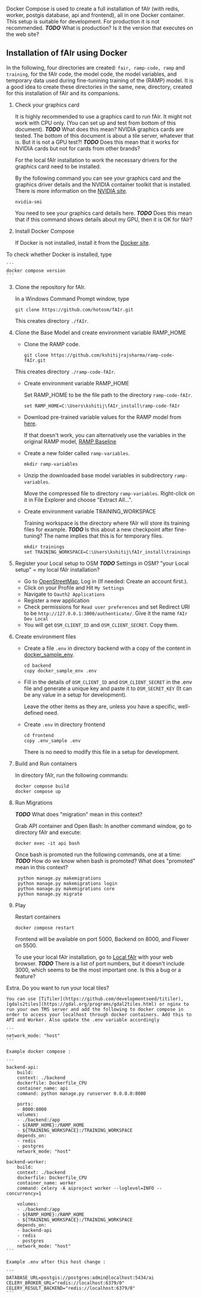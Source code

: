Docker Compose is used to create a full installation of fAIr (with redis, worker, postgis database, api and frontend), all in one Docker container. This setup is suitable for development. For production it is not recommended. ***TODO*** What is production? Is it the version that executes on the web site?

## Installation of fAIr using Docker

In the following, four directories are created: ```fair, ramp-code, ramp``` and ```training```, for the fAIr code, the model code, the model variables, and temporary data used during fine-tunining training of the (RAMP) model. It is a good idea to create these directories in the same, new, directory, created for this installation of fAIr and its companions.

1. Check your graphics card

    It is highly recommended to use a graphics card to run fAIr. It might not work with CPU only. (You can set up and test from bottom of this document). ***TODO*** What does this mean? NVIDIA graphics cards are tested. The bottom of this document is about a tile server, whatever that is. But it is not a GPU test?! ***TODO*** Does this mean that it works for NVIDIA cards but not for cards from other brands? 

    For the local fAIr installation to work the necessary drivers for the graphics card need to be installed.

    By the following command you can see your graphics card and the graphics driver details and the NVIDIA container toolkit that is installed. There is more information on the [NVIDIA site](https://docs.nvidia.com/datacenter/cloud-native/container-toolkit/latest/install-guide.html).

    ```
    nvidia-smi
    ```

    You need to see your graphics card details here. ***TODO*** Does this mean that if this command shows details about my GPU, then it is OK for fAIr?

2. Install Docker Compose

    If Docker is not installed, install it from the [Docker site](https://docs.docker.com/engine/install/).

To check whether Docker is installed, type 

    ```
    docker compose version
    ```

3. Clone the repository for fAIr.

    In a Windows Command Prompt window, type 

    ```
    git clone https://github.com/hotosm/fAIr.git
    ```

    This creates directory ```./fAIr```.

4. Clone the Base Model and create environment variable RAMP_HOME

    - Clone the RAMP code. 

        ```
        git clone https://github.com/kshitijrajsharma/ramp-code-fAIr.git 
        ```

    This creates directory ```./ramp-code-fAIr```.

    - Create environment variable RAMP_HOME 

        Set RAMP_HOME to be the file path to the directory ```ramp-code-fAIr```. 

        ```
        set RAMP_HOME=C:\Users\kshitij\fAIr_install\ramp-code-fAIr
        ```

    - Download pre-trained variable values for the RAMP model from [here](https://drive.google.com/file/d/1YQsY61S_rGfJ_f6kLQq4ouYE2l3iRe1k/view). 

        If that doesn't work, you can alternatively use the variables in the original RAMP model, [RAMP Baseline](https://github.com/radiantearth/model_ramp_baseline/tree/main/data/input/checkpoint.tf)

    - Create a new folder called ```ramp-variables```.

        ```
        mkdir ramp-variables
        ```

    - Unzip the downloaded base model variables in subdirectory ```ramp-variables```.

        Move the compressed file to directory ```ramp-variables```. Right-click on it in File Explorer and choose "Extract All...". 

    - Create environment variable TRAINING_WORKSPACE

        Training workspace is the directory where fAIr will store its training files 
        for example. ***TODO*** Is this about a new checkpoint after fine-tuning? The name implies that this is for temporary files.

        ```
        mkdir trainings
        set TRAINING_WORKSPACE=C:\Users\kshitij\fAIr_install\trainings
        ```

5. Register your Local setup to OSM ***TODO*** Settings in OSM? "your Local setup" = my local fAIr installation?

    - Go to [OpenStreetMap](https://www.openstreetmap.org/), Log in (If needed: Create an account first.).
    - Click on your Profile and Hit ```My Settings```
    - Navigate to ```Oauth2 Applications```
    - Register a new application 
    - Check permissions for ```Read user preferences``` and set Redirect URI to be ```http://127.0.0.1:3000/authenticate/```. Give it the name  ```fAIr Dev Local```
    - You will get ```OSM_CLIENT_ID``` and ```OSM_CLIENT_SECRET```. Copy them. 

6. Create environment files
 
    - Create a file ```.env``` in directory backend with a copy of the content in [docker_sample_env](../backend/docker_sample_env).
 
        ```
        cd backend
        copy docker_sample_env .env
        ```

    - Fill in the details of ```OSM_CLIENT_ID``` and ```OSM_CLIENT_SECRET``` in the .env file and generate a unique key and paste it to ```OSM_SECRET_KEY``` (It can be any value in a setup for development).
    
        Leave the other items as they are, unless you have a specific, well-defined need.

    - Create ```.env``` in  directory frontend

        ```
        cd frontend
        copy .env_sample .env
        ```

        There is no need to modify this file in a setup for development.
    
7. Build and Run containers 

    In directory fAIr, run the following commands:

    ```
    docker compose build
    docker compose up
    ```

8. Run Migrations

    ***TODO*** What does "migration" mean in this context?

    Grab API container and Open Bash: In another command window, go to directory fAIr and execute: 

    ```
    docker exec -it api bash
    ```

    Once bash is promoted run the following commands, one at a time: ***TODO*** How do we know when bash is promoted? What does "promoted" mean in this context?

        python manage.py makemigrations
        python manage.py makemigrations login
        python manage.py makemigrations core
        python manage.py migrate

9. Play 

    Restart containers 

    ```
    docker compose restart
    ```

    Frontend will be available on port 5000, Backend on 8000, and Flower on 5500. 

    To use your local fAIr installation, go to [Local fAIr](http://127.0.0.1:3000) with your web browser.
    ***TODO*** There is a list of port numbers, but it doesn't include 3000, which seems to be the most important one. Is this a bug or a feature?

Extra. Do you want to run your local tiles? 

    You can use [TiTiler](https://github.com/developmentseed/titiler), [gdals2tiles](https://gdal.org/programs/gdal2tiles.html) or nginx to run your own TMS server and add the following to docker compose in order to access your localhost through docker containers. Add this to API and Worker. Also update the .env variable accordingly 

    ```
    network_mode: "host"
    ```

    Example docker compose : 

    ```
    backend-api:
        build:
        context: ./backend
        dockerfile: Dockerfile_CPU
        container_name: api
        command: python manage.py runserver 0.0.0.0:8000

        ports:
        - 8000:8000
        volumes:
        - ./backend:/app
        - ${RAMP_HOME}:/RAMP_HOME
        - ${TRAINING_WORKSPACE}:/TRAINING_WORKSPACE
        depends_on:
        - redis
        - postgres
        network_mode: "host"

    backend-worker:
        build:
        context: ./backend
        dockerfile: Dockerfile_CPU
        container_name: worker
        command: celery -A aiproject worker --loglevel=INFO --concurrency=1

        volumes:
        - ./backend:/app
        - ${RAMP_HOME}:/RAMP_HOME
        - ${TRAINING_WORKSPACE}:/TRAINING_WORKSPACE
        depends_on:
        - backend-api
        - redis
        - postgres
        network_mode: "host"
    ```

    Example .env after this host change : 

    ```
    DATABASE_URL=postgis://postgres:admin@localhost:5434/ai
    CELERY_BROKER_URL="redis://localhost:6379/0"
    CELERY_RESULT_BACKEND="redis://localhost:6379/0"
    ```